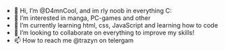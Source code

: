 - 👋 Hi, I’m @D4mnCool, and im rly noob in everything C:
- 👀 I’m interested in manga, PC-games and other
- 🌱 I’m currently learning html, css, JavaScript and learning how to code
- 💞️ I’m looking to collaborate on everything to improve my skills!
- 📫 How to reach me @trazyn on telergam

<!---
D4mnCool/D4mnCool is a ✨ special ✨ repository because its `README.md` (this file) appears on your GitHub profile.
You can click the Preview link to take a look at your changes.
--->
